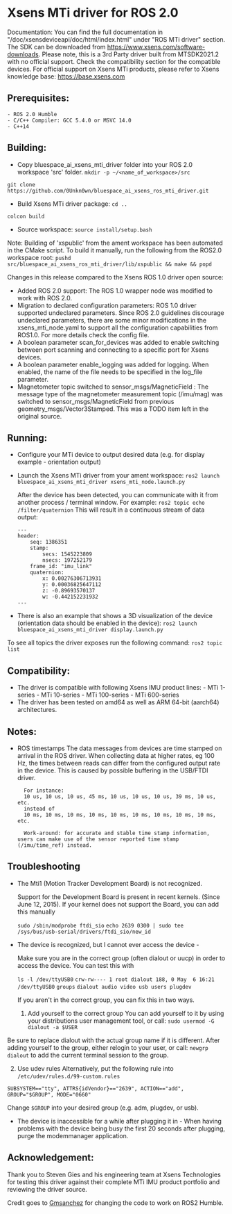 # Xsens MTi driver for ROS 2.0

Documentation:
You can find the full documentation in "<your MT SDK directory>/doc/xsensdeviceapi/doc/html/index.html" under "ROS MTi driver" section. The SDK can be downloaded from https://www.xsens.com/software-downloads. Please note, this is a 3rd Party driver built from MTSDK2021.2 with no official support. Check the compatibility section for the compatible devices. For official support on Xsens MTi products, please refer to Xsens knowledge base: https://base.xsens.com

## Prerequisites:
    - ROS 2.0 Humble
    - C/C++ Compiler: GCC 5.4.0 or MSVC 14.0
    - C++14

## Building:
- Copy bluespace_ai_xsens_mti_driver folder into your ROS 2.0 workspace 'src' folder.
`mkdir -p ~/<name_of_workspace>/src`

`git clone https://github.com/0Unkn0wn/bluespace_ai_xsens_ros_mti_driver.git`

- Build Xsens MTi driver package:
`cd ..`

`colcon build`

- Source workspace:
`source install/setup.bash`

Note: Building of 'xspublic' from the ament workspace has been automated in the CMake script. To build it manually, run the following from the ROS2.0 workspace root:
`pushd src/bluespace_ai_xsens_ros_mti_driver/lib/xspublic && make && popd`

Changes in this release compared to the Xsens ROS 1.0 driver open source:
- Added ROS 2.0 support: The ROS 1.0 wrapper node was modified to work with ROS 2.0.
- Migration to declared configuration parameters: ROS 1.0 driver supported undeclared parameters. Since ROS 2.0 guidelines discourage undeclared parameters, there are some minor modifications in the xsens_mti_node.yaml to support all the configuration capabilities from ROS1.0. For more details check the config file.
- A boolean parameter scan_for_devices was added to enable switching between port scanning and connecting to a specific port for Xsens devices.
- A boolean parameter enable_logging was added for logging. When enabled, the name of the file needs to be specified in the log_file parameter.
- Magnetometer topic switched to sensor_msgs/MagneticField : The message type of the magnetometer measurement topic (/imu/mag) was switched to sensor_msgs/MagneticField from previous geometry_msgs/Vector3Stamped. This was a TODO item left in the original source.

## Running:
- Configure your MTi device to output desired data (e.g. for display example - orientation output)

- Launch the Xsens MTi driver from your ament workspace:
`ros2 launch bluespace_ai_xsens_mti_driver xsens_mti_node.launch.py`

  After the device has been detected, you can communicate with it from another process / terminal window.
  For example:
  `ros2 topic echo /filter/quaternion`
  This will result in a continuous stream of data output:
  ```
  ---
  header: 
      seq: 1386351
      stamp: 
          secs: 1545223809
          nsecs: 197252179
      frame_id: "imu_link"
      quaternion: 
          x: 0.00276306713931
          y: 0.00036825647112
          z: -0.89693570137
          w: -0.442152231932
  ---
  ```
- There is also an example that shows a 3D visualization of the device (orientation data should be enabled in the device):
`ros2 launch bluespace_ai_xsens_mti_driver display.launch.py`

To see all topics the driver exposes run the following command:
`ros2 topic list`

## Compatibility:
- The driver is compatible with following Xsens IMU product lines:
      - MTi 1-series
      - MTi 10-series
      - MTi 100-series
      - MTi 600-series
- The driver has been tested on amd64 as well as ARM 64-bit (aarch64) architectures. 


## Notes:
- ROS timestamps
        The data messages from devices are time stamped on arrival in the ROS driver.
        When collecting data at higher rates, eg 100 Hz, the times between reads can differ from the configured output rate in the device.
        This is caused by possible buffering in the USB/FTDI driver.

        For instance:
        10 us, 10 us, 10 us, 45 ms, 10 us, 10 us, 10 us, 39 ms, 10 us, etc.
        instead of 
        10 ms, 10 ms, 10 ms, 10 ms, 10 ms, 10 ms, 10 ms, 10 ms, 10 ms, etc.

        Work-around: for accurate and stable time stamp information, users can make use of the sensor reported time stamp (/imu/time_ref) instead.

## Troubleshooting

- The Mti1 (Motion Tracker Development Board) is not recognized.

  Support for the Development Board is present in recent kernels. (Since June 12, 2015).
  If your kernel does not support the Board, you can add this manually

  `sudo /sbin/modprobe ftdi_sio`
  `echo 2639 0300 | sudo tee /sys/bus/usb-serial/drivers/ftdi_sio/new_id`


- The device is recognized, but I cannot ever access the device -

  Make sure you are in the correct group (often dialout or uucp) in order to
  access the device. You can test this with

  `ls -l /dev/ttyUSB0`
  `crw-rw---- 1 root dialout 188, 0 May  6 16:21 /dev/ttyUSB0`
  `groups`
  `dialout audio video usb users plugdev`

  If you aren't in the correct group, you can fix this in two ways.

  1. Add yourself to the correct group
You can add yourself to it by using your distributions user management tool, or call: `sudo usermod -G dialout -a $USER`

Be sure to replace dialout with the actual group name if it is different. After adding yourself to the group, either relogin to your user, or call:
`newgrp dialout` to add the current terminal session to the group.

2. Use udev rules
Alternatively, put the following rule into `/etc/udev/rules.d/99-custom.rules`

`SUBSYSTEM=="tty", ATTRS{idVendor}=="2639", ACTION=="add", GROUP="$GROUP", MODE="0660"`

Change `$GROUP` into your desired group (e.g. adm, plugdev, or usb).


- The device is inaccessible for a while after plugging it in -
When having problems with the device being busy the first 20 seconds after plugging, purge the modemmanager application.

## Acknowledgement:
Thank you to Steven Gies and his engineering team at Xsens Technologies for testing this driver against their complete MTi IMU product portfolio and reviewing the driver source.

Credit goes to [Gmsanchez](https://github.com/gmsanchez/) for changing the code to work on ROS2 Humble.

